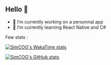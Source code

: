 ## Hello 👋

<!--
**SimCOG/SimCOG** is a ✨ _special_ ✨ repository because its `README.md` (this file) appears on your GitHub profile.

Here are some ideas to get you started:

- 🔭 I’m currently working on ...
- 🌱 I’m currently learning ...
- 👯 I’m looking to collaborate on ...
- 🤔 I’m looking for help with ...
- 💬 Ask me about ...
- 📫 How to reach me: ...
- 😄 Pronouns: ...
- ⚡ Fun fact: ...
-->

- 🔭 I’m currently working on a personnal app
- 🌱 I’m currently learning React Native and C#

Few stats :

[![SimCOG's WakaTime stats](https://github-readme-stats-nine-sigma-12.vercel.app/api/wakatime?username=SimCOG&theme=dracula&locale=fr)](https://github.com/anuraghazra/github-readme-stats)

[![SimCOG's GitHub stats](https://github-readme-stats-nine-sigma-12.vercel.app/api?username=SimCOG&theme=dracula&locale=fr&hide=stars)](https://github.com/anuraghazra/github-readme-stats)
